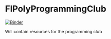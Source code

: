 # FlPolyProgrammingClub

[![Binder](https://mybinder.org/badge.svg)](https://mybinder.org/v2/gh/foldsters/FlPolyProgrammingClub.git/master?filepath=Binder_Test.ipynb)

Will contain resources for the programming club
